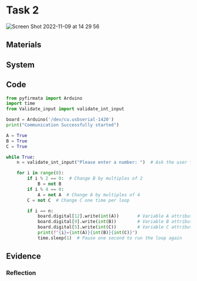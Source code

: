 
# Task 2
![Screen Shot 2022-11-09 at 14 29 56](https://user-images.githubusercontent.com/111819437/200759418-37b7f9b5-03aa-4d2c-9519-d639d2666938.png)

## Materials


## System


## Code

```.py
from pyfirmata import Arduino
import time
from Validate_input import validate_int_input

board = Arduino('/dev/cu.usbserial-1420')
print("Communication Successfully started")

A = True
B = True
C = True

while True:
    n = validate_int_input("Please enter a number: ")  # Ask the user for a number

    for i in range(8):
        if i % 2 == 0:  # Change B by multiples of 2
            B = not B
        if i % 4 == 0:
            A = not A  # Change A by multiples of 4
        C = not C  # Change C one time per loop

        if i == n:
            board.digital[12].write(int(A))       # Variable A attributed to port 12 in the arduino
            board.digital[9].write(int(B))        # Variable B attributed to port 9 in the arduino
            board.digital[5].write(int(C))        # Variable C attributed to port 5 in the arduino
            print(f"{i}={int(A)}{int(B)}{int(C)}")
            time.sleep(1)  # Pause one second to run the loop again

```

## Evidence

### Reflection
